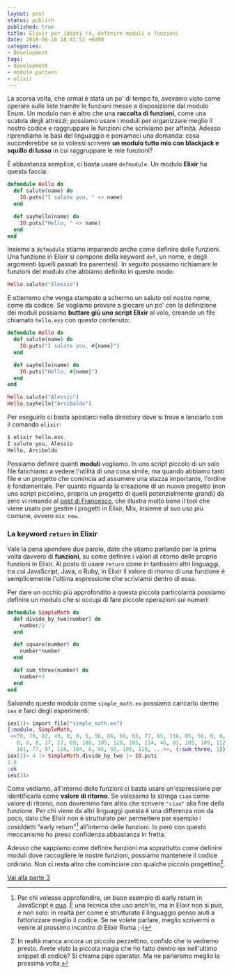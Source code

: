 ```yaml
---
layout: post
status: publish
published: true
title: Elixir per idioti /4, definire moduli e funzioni
date: 2018-06-16 18:41:52 +0200
categories:
- Development
tags:
- development
- module pattern
- elixir
---
```


La scorsa volta, che ormai è stata un po' di tempo fa, avevamo visto come operare sulle liste tramite le funzioni messe a disposizione dal modulo Enum. Un modulo non è altro che una **raccolta di funzioni**, come una scatola degli attrezzi; possiamo usare i moduli per organizzare meglio il nostro codice e raggruppare le funzioni che scriviamo per affinità. Adesso riprendiamo le basi del linguaggio e poniamoci una domanda: cosa succederebbe se io volessi scrivere **un modulo tutto mio con blackjack e squillo di lusso** in cui raggruppare le mie funzioni?

È abbastanza semplice, ci basta usare `defmodule`. Un modulo **Elixir** ha questa faccia:

```elixir
defmodule Hello do
  def salute(name) do
    IO.puts("I salute you, " <> name)
  end

  def sayhello(name) do
    IO.puts("Hello, " <> name)
  end
end
```

Insieme a `defmodule` stiamo imparando anche come definire delle funzioni. Una funzione in Elixir si compone della keyword `def`, un nome, e degli argomenti (quelli passati tra parentesi). In seguito possiamo richiamare le funzioni del modulo che abbiamo definito in questo modo:

```elixir
Hello.salute("Alessio")
```

E otterremo che venga stampato a schermo un saluto col nostro nome, come da codice. Se vogliamo provare a giocare un po' con la definizione dei moduli possiamo **buttare giù uno script Elixir** al volo, creando un file chiamato `hello.exs` con questo contenuto:

```elixir
defmodule Hello do
  def salute(name) do
    IO.puts("I salute you, #{name}")
  end

  def sayhello(name) do
    IO.puts("Hello, #{name}")
  end
end

Hello.salute("Alessio")
Hello.sayhello("Arcibaldo")
```

Per eseguirlo ci basta spostarci nella directory dove si trova e lanciarlo con il comando `elixir`:

```bash
$ elixir hello.exs
I salute you, Alessio
Hello, Arcibaldo
```

Possiamo definire quanti **moduli** vogliamo. In uno script piccolo di un solo file fatichiamo a vedere l'utilità di una cosa simile, ma quando abbiamo tanti file e un progetto che comincia ad assumere una stazza importante, l'ordine è fondamentale. Per quanto riguarda la creazione di un nuovo progetto (non uno script piccolino, proprio un progetto di quelli potenzialmente grandi) da zero vi rimando al [post di Francesco](http://francesco.codes/2018/05/11/come-configurare-un-primo-progetto-elixir-ed-effettivamente-e-semplicissimo/), che illustra molto bene il tool che viene usato per gestire i progetti in Elixir, Mix, insieme al suo uso più comune, ovvero `mix new`.

### La keyword `return` in Elixir
Vale la pena spendere due parole, dato che stiamo parlando per la prima volta davvero di **funzioni**, su come definire i valori di ritorno delle proprie funzioni in Elixir. Al posto di usare `return` come in tantissimi altri linguaggi, tra cui JavaScript, Java, o Ruby, in Elixir il valore di ritorno di una funzione è semplicemente l'ultima espressione che scriviamo dentro di essa.

Per dare un occhio più approfondito a questa piccola particolarità possiamo definire un modulo che si occupi di fare piccole operazioni sui numeri:

```elixir
defmodule SimpleMath do
  def divide_by_two(number) do
    number/2
  end

  def square(number) do
    number*number
  end

  def sum_three(number) do
    number+3
  end
end
```

Salvando questo modulo come `simple_math.ex` possiamo caricarlo dentro `iex` e farci degli esperimenti:

```elixir
iex(1)> import_file("simple_math.ex")
{:module, SimpleMath,
 <<70, 79, 82, 49, 0, 0, 5, 56, 66, 69, 65, 77, 65, 116, 85, 56, 0, 0, 0, 159,
   0, 0, 0, 17, 17, 69, 108, 105, 120, 105, 114, 46, 83, 105, 109, 112, 108,
   101, 77, 97, 116, 104, 8, 95, 95, 105, 110, ...>>, {:sum_three, 1}}
iex(2)> 4 |> SimpleMath.divide_by_two |> IO.puts
2.0
:ok
iex(3)>
```

Come vediamo, all'interno delle funzioni ci basta usare un'espressione per identificarla come **valore di ritorno**. Se volessimo la stringa `ciao` come valore di ritorno, non dovremmo fare altro che scrivere `"ciao"` alla fine della funzione. Per chi viene da altri linguaggi questa è una differenza non da poco, dato che Elixir non è strutturato per permettere per esempio i cosiddetti "early return"[^1] all'interno delle funzioni. Io però con questo meccanismo ho preso confidenza abbastanza in fretta.

Adesso che sappiamo come definire funzioni ma soprattutto come definire moduli dove raccogliere le nostre funzioni, possiamo mantenere il codice ordinato. Non ci resta altro che cominciare con qualche piccolo progettino[^2].

[Vai alla parte 3](http://dottorblaster.it/2018/02/elixir-for-dummies-3/)

[^1]: Per chi volesse approfondire, un buon esempio di early return in JavaScript è [qua](http://blog.timoxley.com/post/47041269194/avoid-else-return-early). È una tecnica che uso anch'io, ma in Elixir non si può, e non solo: in realtà per come è strutturato il linguaggio penso aiuti a fattorizzare meglio il codice. Se ne volete parlare, meglio scrivermi o venire al prossimo incontro di Elixir Roma ;-)

[^2]: In realtà manca ancora un piccolo pezzettino, confido che lo vedremo presto. Avete visto la piccola magia che ho fatto dentro iex nell'ultimo snippet di codice? Si chiama pipe operator. Ma ne parleremo meglio la prossima volta.
